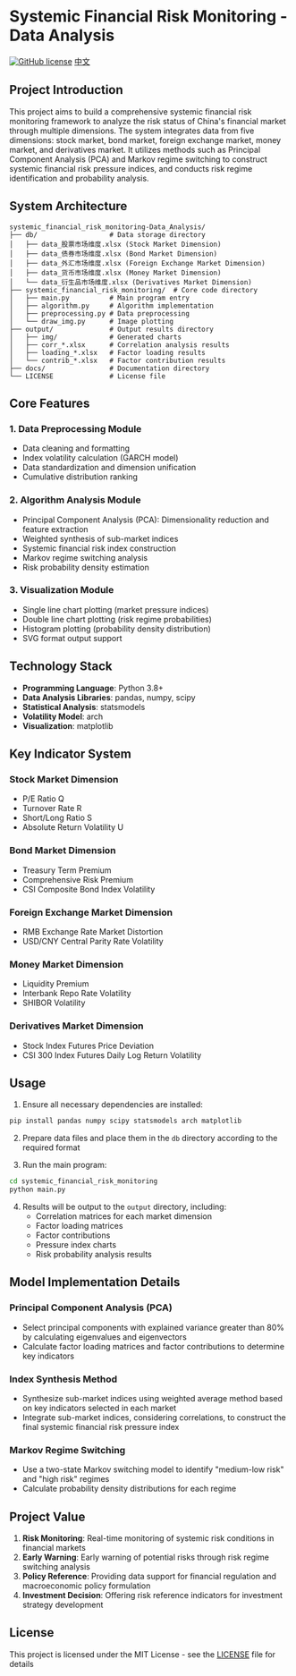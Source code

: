 # Systemic Financial Risk Monitoring - Data Analysis

[![GitHub license](https://img.shields.io/github/license/ZajacMo/systemic_financial_risk_monitoring-Data_Analysis)](LICENSE)
[中文](README_CN.md)

## Project Introduction

This project aims to build a comprehensive systemic financial risk monitoring framework to analyze the risk status of China's financial market through multiple dimensions. The system integrates data from five dimensions: stock market, bond market, foreign exchange market, money market, and derivatives market. It utilizes methods such as Principal Component Analysis (PCA) and Markov regime switching to construct systemic financial risk pressure indices, and conducts risk regime identification and probability analysis.

## System Architecture

```
systemic_financial_risk_monitoring-Data_Analysis/
├── db/                  # Data storage directory
│   ├── data_股票市场维度.xlsx (Stock Market Dimension)
│   ├── data_债券市场维度.xlsx (Bond Market Dimension)
│   ├── data_外汇市场维度.xlsx (Foreign Exchange Market Dimension)
│   ├── data_货币市场维度.xlsx (Money Market Dimension)
│   └── data_衍生品市场维度.xlsx (Derivatives Market Dimension)
├── systemic_financial_risk_monitoring/  # Core code directory
│   ├── main.py          # Main program entry
│   ├── algorithm.py     # Algorithm implementation
│   ├── preprocessing.py # Data preprocessing
│   └── draw_img.py      # Image plotting
├── output/              # Output results directory
│   ├── img/             # Generated charts
│   ├── corr_*.xlsx      # Correlation analysis results
│   ├── loading_*.xlsx   # Factor loading results
│   └── contrib_*.xlsx   # Factor contribution results
├── docs/                # Documentation directory
└── LICENSE              # License file
```

## Core Features

### 1. Data Preprocessing Module
- Data cleaning and formatting
- Index volatility calculation (GARCH model)
- Data standardization and dimension unification
- Cumulative distribution ranking

### 2. Algorithm Analysis Module
- Principal Component Analysis (PCA): Dimensionality reduction and feature extraction
- Weighted synthesis of sub-market indices
- Systemic financial risk index construction
- Markov regime switching analysis
- Risk probability density estimation

### 3. Visualization Module
- Single line chart plotting (market pressure indices)
- Double line chart plotting (risk regime probabilities)
- Histogram plotting (probability density distribution)
- SVG format output support

## Technology Stack

- **Programming Language**: Python 3.8+
- **Data Analysis Libraries**: pandas, numpy, scipy
- **Statistical Analysis**: statsmodels
- **Volatility Model**: arch
- **Visualization**: matplotlib

## Key Indicator System

### Stock Market Dimension
- P/E Ratio Q
- Turnover Rate R
- Short/Long Ratio S
- Absolute Return Volatility U

### Bond Market Dimension
- Treasury Term Premium
- Comprehensive Risk Premium
- CSI Composite Bond Index Volatility

### Foreign Exchange Market Dimension
- RMB Exchange Rate Market Distortion
- USD/CNY Central Parity Rate Volatility

### Money Market Dimension
- Liquidity Premium
- Interbank Repo Rate Volatility
- SHIBOR Volatility

### Derivatives Market Dimension
- Stock Index Futures Price Deviation
- CSI 300 Index Futures Daily Log Return Volatility

## Usage

1. Ensure all necessary dependencies are installed:
```bash
pip install pandas numpy scipy statsmodels arch matplotlib
```

2. Prepare data files and place them in the `db` directory according to the required format

3. Run the main program:
```bash
cd systemic_financial_risk_monitoring
python main.py
```

4. Results will be output to the `output` directory, including:
   - Correlation matrices for each market dimension
   - Factor loading matrices
   - Factor contributions
   - Pressure index charts
   - Risk probability analysis results

## Model Implementation Details

### Principal Component Analysis (PCA)
- Select principal components with explained variance greater than 80% by calculating eigenvalues and eigenvectors
- Calculate factor loading matrices and factor contributions to determine key indicators

### Index Synthesis Method
- Synthesize sub-market indices using weighted average method based on key indicators selected in each market
- Integrate sub-market indices, considering correlations, to construct the final systemic financial risk pressure index

### Markov Regime Switching
- Use a two-state Markov switching model to identify "medium-low risk" and "high risk" regimes
- Calculate probability density distributions for each regime

## Project Value

1. **Risk Monitoring**: Real-time monitoring of systemic risk conditions in financial markets
2. **Early Warning**: Early warning of potential risks through risk regime switching analysis
3. **Policy Reference**: Providing data support for financial regulation and macroeconomic policy formulation
4. **Investment Decision**: Offering risk reference indicators for investment strategy development

## License

This project is licensed under the MIT License - see the [LICENSE](LICENSE) file for details